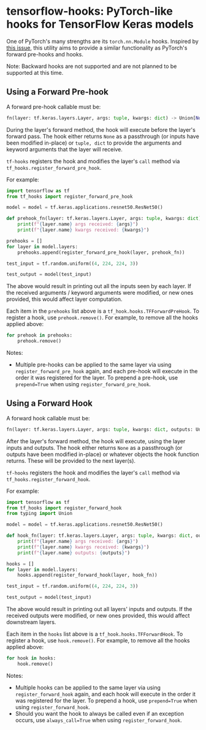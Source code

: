 
# tensorflow-hooks: PyTorch-like hooks for TensorFlow Keras models
One of PyTorch's many strengths are its `torch.nn.Module` hooks.
Inspired by [this issue](https://github.com/tensorflow/tensorflow/issues/33478),
this utility aims to provide a similar functionality as PyTorch's forward pre-hooks and hooks.

Note: Backward hooks are not supported and are not planned to be supported at this time.

## Using a Forward Pre-hook
A forward pre-hook callable must be:
```python
fn(layer: tf.keras.layers.Layer, args: tuple, kwargs: dict) -> Union[None, Tuple[tuple, dict]]
```

During the layer's forward method, the hook will execute before the layer's forward pass. The hook either returns `None` as a passthrough (or inputs have been modified in-place) or `tuple, dict` to provide the arguments and keyword arguments that the layer will receive.

`tf-hooks` registers the hook and modifies the layer's `call` method via `tf_hooks.register_forward_pre_hook`.

For example:
```python
import tensorflow as tf
from tf_hooks import register_forward_pre_hook

model = model = tf.keras.applications.resnet50.ResNet50()

def prehook_fn(layer: tf.keras.layers.Layer, args: tuple, kwargs: dict):
    print(f"{layer.name} args received: {args}")
    print(f"{layer.name} kwargs received: {kwargs}")

prehooks = []
for layer in model.layers:
    prehooks.append(register_forward_pre_hook(layer, prehook_fn))

test_input = tf.random.uniform((4, 224, 224, 3))

test_output = model(test_input)
```

The above would result in printing out all the inputs seen by each layer.
If the received arguments / keyword arguments were modified, or new ones provided, this would affect layer computation.

Each item in the `prehooks` list above is a `tf_hook.hooks.TFForwardPreHook`.
To register a hook, use `prehook.remove()`. For example, to remove all the hooks applied above:
```python
for prehook in prehooks:
    prehook.remove()
```

Notes:
* Multiple pre-hooks can be applied to the same layer via using `register_forward_pre_hook` again, and each pre-hook
will execute in the order it was registered for the layer. To prepend a pre-hook, use `prepend=True` when using `register_forward_pre_hook`.


## Using a Forward Hook

A forward hook callable must be:
```python
fn(layer: tf.keras.layers.Layer, args: tuple, kwargs: dict, outputs: Union[tf.Tensor, tuple]) -> Union[None, tf.Tensor, tuple]
```

After the layer's forward method, the hook will execute, using the layer inputs and outputs. The hook either returns `None` as a passthrough (or outputs have been modified in-place) or
whatever objects the hook function returns. These will be provided to the next layer(s).

`tf-hooks` registers the hook and modifies the layer's `call` method via `tf_hooks.register_forward_hook`.

For example:
```python
import tensorflow as tf
from tf_hooks import register_forward_hook
from typing import Union

model = model = tf.keras.applications.resnet50.ResNet50()

def hook_fn(layer: tf.keras.layers.Layer, args: tuple, kwargs: dict, outputs: Union[tf.Tensor, tuple]):
    print(f"{layer.name} args received: {args}")
    print(f"{layer.name} kwargs received: {kwargs}")
    print(f"{layer.name} outputs: {outputs}")

hooks = []
for layer in model.layers:
    hooks.append(register_forward_hook(layer, hook_fn))

test_input = tf.random.uniform((4, 224, 224, 3))

test_output = model(test_input)
```

The above would result in printing out all layers' inputs and outputs.
If the received outputs were modified, or new ones provided, this would affect downstream layers.

Each item in the `hooks` list above is a `tf_hook.hooks.TFForwardHook`.
To register a hook, use `hook.remove()`. For example, to remove all the hooks applied above:
```python
for hook in hooks:
    hook.remove()
```

Notes:
* Multiple hooks can be applied to the same layer via using `register_forward_hook` again, and each hook
will execute in the order it was registered for the layer. To prepend a hook, use `prepend=True` when using `register_forward_hook`.
* Should you want the hook to always be called even if an exception occurs, use `always_call=True` when using `register_forward_hook`.
